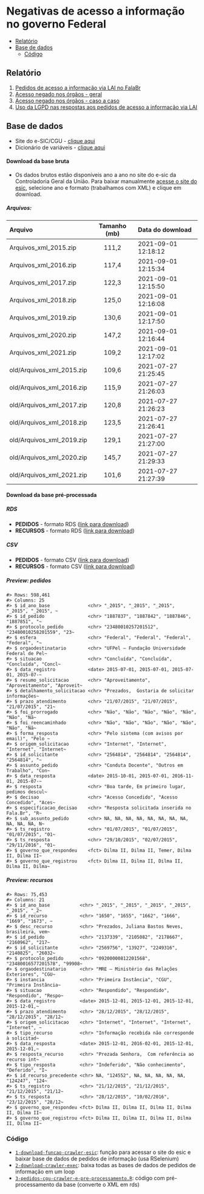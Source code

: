 Negativas de acesso a informação no governo Federal
================

-   [Relatório](#relatório)
-   [Base de dados](#base-de-dados)
    -   [Código](#código)

## Relatório

1.  [Pedidos de acesso a informação via LAI no
    FalaBr](https://transparencia-brasil.github.io/negativas-acesso-informacao-Executivo-federal-2021-1/1-pedidos-decisoes.html)
2.  [Acesso negado nos órgãos -
    geral](https://transparencia-brasil.github.io/negativas-acesso-informacao-Executivo-federal-2021-1/2-pedidos-orgaos-acesso-negado.html)
3.  [Acesso negado nos órgãos - caso a
    caso](https://transparencia-brasil.github.io/negativas-acesso-informacao-Executivo-federal-2021-1/3-acesso-negado-para-cada-orgao.html)
4.  [Uso da LGPD nas respostas aos pedidos de acesso a informação via
    LAI](https://transparencia-brasil.github.io/negativas-acesso-informacao-Executivo-federal-2021-1/4-controversos-lgpd.html)

## Base de dados

-   Site do e-SIC/CGU - [clique
    aqui](http://www.consultaesic.cgu.gov.br/busca/_layouts/15/DownloadPedidos/DownloadDados.aspx)
-   Dicionário de variáveis - [clique
    aqui](http://www.consultaesic.cgu.gov.br/arquivosRelatorios/PedidosRespostas/Dicionario-Dados-Exportacao.txt)

#### Download da base bruta

-   Os dados brutos estão disponíveis ano a ano no site do e-sic da
    Controladoria Geral da União. Para baixar manualmente [acesse o site
    do
    esic](http://www.consultaesic.cgu.gov.br/busca/_layouts/15/DownloadPedidos/DownloadDados.aspx),
    selecione ano e formato (trabalhamos com XML) e clique em download.

##### Arquivos:

| Arquivo                     | Tamanho (mb) | Data do download    |
|:----------------------------|:------------:|:--------------------|
| Arquivos\_xml\_2015.zip     |    111,2     | 2021-09-01 12:18:12 |
| Arquivos\_xml\_2016.zip     |    117,4     | 2021-09-01 12:15:34 |
| Arquivos\_xml\_2017.zip     |    122,3     | 2021-09-01 12:15:50 |
| Arquivos\_xml\_2018.zip     |    125,0     | 2021-09-01 12:16:08 |
| Arquivos\_xml\_2019.zip     |    130,6     | 2021-09-01 12:17:50 |
| Arquivos\_xml\_2020.zip     |    147,2     | 2021-09-01 12:16:44 |
| Arquivos\_xml\_2021.zip     |    109,2     | 2021-09-01 12:17:02 |
| old/Arquivos\_xml\_2015.zip |    109,6     | 2021-07-27 21:25:45 |
| old/Arquivos\_xml\_2016.zip |    115,9     | 2021-07-27 21:26:03 |
| old/Arquivos\_xml\_2017.zip |    120,8     | 2021-07-27 21:26:23 |
| old/Arquivos\_xml\_2018.zip |    123,5     | 2021-07-27 21:26:41 |
| old/Arquivos\_xml\_2019.zip |    129,1     | 2021-07-27 21:27:00 |
| old/Arquivos\_xml\_2020.zip |    145,7     | 2021-07-27 21:29:33 |
| old/Arquivos\_xml\_2021.zip |    101,6     | 2021-07-27 21:27:39 |

#### Download da base pré-processada

##### RDS

-   **PEDIDOS** - formato RDS ([link para
    download](https://drive.google.com/file/d/18O1QHpbAEuQjmYzFe_x9Izore3t9mf2A/view?usp=sharing))
-   **RECURSOS** - formato RDS ([link para
    download](https://drive.google.com/file/d/1lt8cifXvJo4yTd6VNhlWLp4WDKcIlgAQ/view?usp=sharing))

##### CSV

-   **PEDIDOS** - formato CSV ([link para
    download](https://drive.google.com/file/d/1Vrq4UQcO325V3dWXjG36LTvwCNsGFI66/view?usp=sharing))
-   **RECURSOS** - formato CSV ([link para
    download](https://drive.google.com/file/d/1TZZgXnh12FiYlimxhdFzUWE7dQ-CtpPi/view?usp=sharing))

##### Preview: pedidos

    #> Rows: 598,461
    #> Columns: 25
    #> $ id_ano_base              <chr> "_2015", "_2015", "_2015", "_2015", "_2015", ~
    #> $ id_pedido                <chr> "1887837", "1887842", "1887846", "1887851", "~
    #> $ protocolo_pedido         <chr> "23480010257201512", "23480010258201559", "23~
    #> $ esfera                   <chr> "Federal", "Federal", "Federal", "Federal", "~
    #> $ orgaodestinatario        <chr> "UFPel – Fundação Universidade Federal de Pel~
    #> $ situacao                 <chr> "Concluída", "Concluída", "Concluída", "Concl~
    #> $ data_registro            <date> 2015-07-01, 2015-07-01, 2015-07-01, 2015-07-~
    #> $ resumo_solicitacao       <chr> "Aproveitamento", "Aproveitamento", "Aproveit~
    #> $ detalhamento_solicitacao <chr> "Prezados,  Gostaria de solicitar informações~
    #> $ prazo_atendimento        <chr> "21/07/2015", "21/07/2015", "21/07/2015", "21~
    #> $ foi_prorrogado           <chr> "Não", "Não", "Não", "Não", "Não", "Não", "Nã~
    #> $ foi_reencaminhado        <chr> "Não", "Não", "Não", "Não", "Não", "Não", "Nã~
    #> $ forma_resposta           <chr> "Pelo sistema (com avisos por email)", "Pelo ~
    #> $ origem_solicitacao       <chr> "Internet", "Internet", "Internet", "Internet~
    #> $ id_solicitante           <chr> "2564814", "2564814", "2564814", "2564814", "~
    #> $ assunto_pedido           <chr> "Conduta Docente", "Outros em Trabalho", "Con~
    #> $ data_resposta            <date> 2015-10-01, 2015-07-01, 2016-11-01, 2015-07-~
    #> $ resposta                 <chr> "Boa tarde, Em primeiro lugar, pedimos descul~
    #> $ decisao                  <chr> "Acesso Concedido", "Acesso Concedido", "Aces~
    #> $ especificacao_decisao    <chr> "Resposta solicitada inserida no Fala.Br", "R~
    #> $ sub_assunto_pedido       <chr> NA, NA, NA, NA, NA, NA, NA, NA, NA, NA, NA, N~
    #> $ ts_registro              <chr> "01/07/2015", "01/07/2015", "01/07/2015", "01~
    #> $ ts_resposta              <chr> "29/10/2015", "02/07/2015", "29/11/2016", "01~
    #> $ governo_que_respondeu    <fct> Dilma II, Dilma II, Temer, Dilma II, Dilma II~
    #> $ governo_que_registrou    <fct> Dilma II, Dilma II, Dilma II, Dilma II, Dilma~

##### Preview: recursos

    #> Rows: 75,453
    #> Columns: 21
    #> $ id_ano_base           <chr> "_2015", "_2015", "_2015", "_2015", "_2015", "_2~
    #> $ id_recurso            <chr> "1650", "1655", "1662", "1666", "1669", "1673", ~
    #> $ desc_recurso          <chr> "Prezados, Juliana Bastos Neves, brasileira, vem~
    #> $ id_pedido             <chr> "2137339", "2105082", "2178667", "2160962", "217~
    #> $ id_solicitante        <chr> "2569756", "13927", "2249316", "2140825", "26032~
    #> $ protocolo_pedido      <chr> "09200000812201568", "23480016577201578", "99908~
    #> $ orgaodestinatario     <chr> "MRE – Ministério das Relações Exteriores", "CGU~
    #> $ instancia             <chr> "Primeira Instância", "CGU", "Primeira Instância~
    #> $ situacao              <chr> "Respondido", "Respondido", "Respondido", "Respo~
    #> $ data_registro         <date> 2015-12-01, 2015-12-01, 2015-12-01, 2015-12-01,~
    #> $ prazo_atendimento     <chr> "28/12/2015", "28/12/2015", "28/12/2015", "28/12~
    #> $ origem_solicitacao    <chr> "Internet", "Internet", "Internet", "Internet", ~
    #> $ tipo_recurso          <chr> "Informação recebida não corresponde à solicitad~
    #> $ data_resposta         <date> 2015-12-01, 2016-02-01, 2015-12-01, 2015-12-01,~
    #> $ resposta_recurso      <chr> "Prezada Senhora,  Com referência ao recurso int~
    #> $ tipo_resposta         <chr> "Indeferido", "Não conhecimento", "Deferido", "I~
    #> $ id_recurso_precedente <chr> NA, "124552", NA, NA, NA, NA, NA, "124247", "124~
    #> $ ts_registro           <chr> "21/12/2015", "21/12/2015", "21/12/2015", "21/12~
    #> $ ts_resposta           <chr> "28/12/2015", "10/02/2016", "23/12/2015", "28/12~
    #> $ governo_que_respondeu <fct> Dilma II, Dilma II, Dilma II, Dilma II, Dilma II~
    #> $ governo_que_registrou <fct> Dilma II, Dilma II, Dilma II, Dilma II, Dilma II~

### Código

-   [`1-download-funcao-crawler-esic`](src/1-pedidos-cgu-funcao-crawler-esic.R):
    função para acessar o site do esic e baixar base de dados de pedidos
    de informação (usa RSelenium)
-   [`2-download-crawler-exec`](src/2-pedidos-cgu-crawler-exec.R): baixa
    todas as bases de dados de pedidos de informação em um loop
-   [`3-pedidos-cgu-crawler-e-pre-processamento.R`](src/3-pedidos-cgu-crawler-e-pre-processamento.R):
    código com pré-processamento da base (converte o XML em rds)

